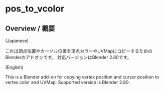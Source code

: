 # pos_to_vcolor

## Overview / 概要

(Japanese)

これは頂点位置やカーソル位置を頂点カラーやUVMapにコピーするためのBlenderのアドオンです。
対応バージョンはBlender 2.80です。

(English)

This is a Blender add-on for copying vertex position and cursor position to vertex color and UVMap.
Supported version is Blender 2.80.
